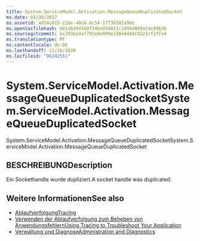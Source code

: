 ```yaml
---
title: System.ServiceModel.Activation.MessageQueueDuplicatedSocket
ms.date: 03/30/2017
ms.assetid: 4d54c015-226e-40c6-8c54-1773b342a9b6
ms.openlocfilehash: 601a6d44560f34be050011c14944889a54e996d6
ms.sourcegitcommit: bc293b14af795e0e999e3304dd40c0222cf2ffe4
ms.translationtype: MT
ms.contentlocale: de-DE
ms.lasthandoff: 11/26/2020
ms.locfileid: "96242551"
---
```

# <a name="systemservicemodelactivationmessagequeueduplicatedsocket"></a><span data-ttu-id="37a2c-102">System.ServiceModel.Activation.MessageQueueDuplicatedSocket</span><span class="sxs-lookup"><span data-stu-id="37a2c-102">System.ServiceModel.Activation.MessageQueueDuplicatedSocket</span></span>

<span data-ttu-id="37a2c-103">System.ServiceModel.Activation.MessageQueueDuplicatedSocket</span><span class="sxs-lookup"><span data-stu-id="37a2c-103">System.ServiceModel.Activation.MessageQueueDuplicatedSocket</span></span>  
  
## <a name="description"></a><span data-ttu-id="37a2c-104">BESCHREIBUNG</span><span class="sxs-lookup"><span data-stu-id="37a2c-104">Description</span></span>  

 <span data-ttu-id="37a2c-105">Ein Sockethandle wurde dupliziert.</span><span class="sxs-lookup"><span data-stu-id="37a2c-105">A socket handle was duplicated.</span></span>  
  
## <a name="see-also"></a><span data-ttu-id="37a2c-106">Weitere Informationen</span><span class="sxs-lookup"><span data-stu-id="37a2c-106">See also</span></span>

- [<span data-ttu-id="37a2c-107">Ablaufverfolgung</span><span class="sxs-lookup"><span data-stu-id="37a2c-107">Tracing</span></span>](index.md)
- [<span data-ttu-id="37a2c-108">Verwenden der Ablaufverfolgung zum Beheben von Anwendungsfehlern</span><span class="sxs-lookup"><span data-stu-id="37a2c-108">Using Tracing to Troubleshoot Your Application</span></span>](using-tracing-to-troubleshoot-your-application.md)
- [<span data-ttu-id="37a2c-109">Verwaltung und Diagnose</span><span class="sxs-lookup"><span data-stu-id="37a2c-109">Administration and Diagnostics</span></span>](../index.md)
